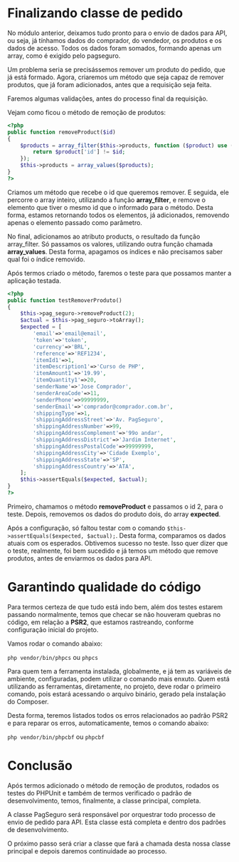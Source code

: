# Finalizando classe de pedido

No módulo anterior, deixamos tudo pronto para o envio de dados para API, ou seja, já tínhamos dados do comprador, do vendedor, os produtos e os dados de acesso. Todos os dados foram somados, formando apenas um array, como é exigido pelo pagseguro.

Um problema seria se precisássemos remover um produto do pedido, que já está formado. Agora, criaremos um método que seja capaz de remover produtos, que já foram adicionados, antes que a requisição seja feita.

Faremos algumas validações, antes do processo final da requisição.

Vejam como ficou o método de remoção de produtos:

```php
<?php
public function removeProduct($id)
{
    $products = array_filter($this->products, function ($product) use ($id) {
        return $product['id'] != $id;
    });
    $this->products = array_values($products);
}
?>
```

Criamos um método que recebe o id que queremos remover. E seguida, ele percorre o array inteiro, utilizando a função **array_filter**, e remove o elemento que tiver o mesmo id que o informado para o método. Desta forma, estamos retornando todos os elementos, já adicionados, removendo apenas o elemento passado como parâmetro.

No final, adicionamos ao atributo products, o resultado da função array\_filter. Só passamos os valores, utilizando outra função chamada **array_values**. Desta forma, apagamos os índices e não precisamos saber qual foi o índice removido.

Após termos criado o método, faremos o teste para que possamos manter a aplicação testada.

```php
<?php
public function testRemoverProduto()
{
    $this->pag_seguro->removeProduct(2);
    $actual = $this->pag_seguro->toArray();
    $expected = [
        'email'=>'email@email',
        'token'=>'token',
        'currency'=>'BRL',
        'reference'=>'REF1234',
        'itemId1'=>1,
        'itemDescription1'=>'Curso de PHP',
        'itemAmount1'=>'19.99',
        'itemQuantity1'=>20,
        'senderName'=>'Jose Comprador',
        'senderAreaCode'=>11,
        'senderPhone'=>99999999,
        'senderEmail'=>'comprador@comprador.com.br',
        'shippingType'=>1,
        'shippingAddressStreet'=>'Av. PagSeguro',
        'shippingAddressNumber'=>99,
        'shippingAddressComplement'=>'99o andar',
        'shippingAddressDistrict'=>'Jardim Internet',
        'shippingAddressPostalCode'=>99999999,
        'shippingAddressCity'=>'Cidade Exemplo',
        'shippingAddressState'=>'SP',
        'shippingAddressCountry'=>'ATA',
    ];
    $this->assertEquals($expected, $actual);
}
?>
```

Primeiro, chamamos o método **removeProduct** e passamos o id 2, para o teste. Depois, removemos os dados do produto dois, do array **expected**.

Após a configuração, só faltou testar com o comando `$this->assertEquals($expected, $actual);`. Desta forma, comparamos os dados atuais com os esperados. Obtivemos sucesso no teste. Isso quer dizer que o teste, realmente, foi bem sucedido e já temos um método que remove produtos, antes de enviarmos os dados para API.

# Garantindo qualidade do código

Para termos certeza de que tudo está indo bem, além dos testes estarem passando normalmente, temos que checar se não houveram quebras no código, em relação a **PSR2**, que estamos rastreando, conforme configuração inicial do projeto.

Vamos rodar o comando abaixo:

`php vendor/bin/phpcs` ou `phpcs`

Para quem tem a ferramenta instalada, globalmente, e já tem as variáveis de ambiente, configuradas, podem utilizar o comando mais enxuto. Quem está utilizando as ferramentas, diretamente, no projeto, deve rodar o primeiro comando, pois estará acessando o arquivo binário, gerado pela instalação do Composer.

Desta forma, teremos listados todos os erros relacionados ao padrão PSR2 e para reparar os erros, automaticamente, temos o comando abaixo:

`php vendor/bin/phpcbf` ou `phpcbf`

# Conclusão

Após termos adicionado o método de remoção de produtos, rodados os testes do PHPUnit e também de termos verificado o padrão de desenvolvimento, temos, finalmente, a classe principal, completa.

A classe PagSeguro será responsável por orquestrar todo processo de envio de pedido para API. Esta classe está completa e dentro dos padrões de desenvolvimento.

O próximo passo será criar a classe que fará a chamada desta nossa classe principal e depois daremos continuidade ao processo.
